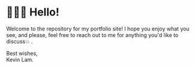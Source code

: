 # 👨🏽‍💻 Hello! 
Welcome to the repository for my portfolio site! I hope you enjoy what you see, and please, feel free to reach out to me for anything you'd like to discuss💥 . 

Best wishes,  
Kevin Lam. 


